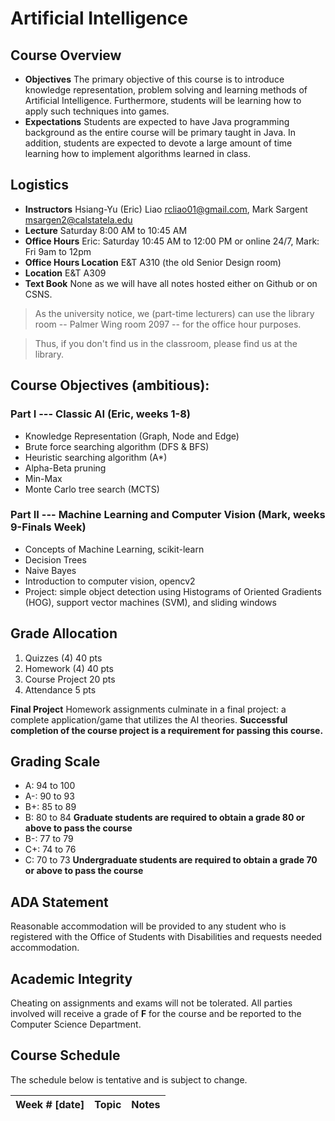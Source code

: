 # Artificial Intelligence

## Course Overview

- **Objectives** The primary objective of this course is to introduce knowledge representation, problem solving and learning methods of Artificial Intelligence. Furthermore, students will be learning how to apply such techniques into games.
- **Expectations** Students are expected to have Java programming background as the entire course will be primary taught in Java. In addition, students are expected to devote a large amount of time learning how to implement algorithms learned in class.

## Logistics

- **Instructors** Hsiang-Yu (Eric) Liao [rcliao01@gmail.com](mailto:rcliao01@gmail.com), Mark Sargent [msargen2@calstatela.edu](mailto:msargen2@calstatela.edu)
- **Lecture** Saturday 8:00 AM to 10:45 AM
- **Office Hours** Eric: Saturday 10:45 AM to 12:00 PM or online 24/7, Mark: Fri 9am to 12pm
- **Office Hours Location**  E&T A310 (the old Senior Design room)
- **Location** E&T A309
- **Text Book** None as we will have all notes hosted either on Github or on CSNS.

> As the university notice, we (part-time lecturers) can use the library room --
Palmer Wing room 2097 -- for the office hour purposes.

> Thus, if you don't find us in the classroom, please find us at the library.

## Course Objectives (ambitious): 
### Part I --- Classic AI (Eric, weeks 1-8)
* Knowledge Representation (Graph, Node and Edge)
* Brute force searching algorithm (DFS & BFS)
* Heuristic searching algorithm (A*)
* Alpha-Beta pruning
* Min-Max
* Monte Carlo tree search (MCTS)

### Part II --- Machine Learning and Computer Vision (Mark, weeks 9-Finals Week)
* Concepts of Machine Learning, scikit-learn
* Decision Trees
* Naive Bayes
* Introduction to computer vision, opencv2
* Project: simple object detection using Histograms of Oriented Gradients (HOG), support vector machines (SVM), and sliding windows


## Grade Allocation

1. Quizzes (4) 40 pts
2. Homework (4) 40 pts
3. Course Project 20 pts
4. Attendance 5 pts

**Final Project** Homework assignments culminate in a final project: a complete application/game that utilizes the AI theories. **Successful completion of the course project is a requirement for passing this course.**

## Grading Scale

* A: 94 to 100
* A-: 90 to 93
* B+: 85 to 89
* B: 80 to 84
**Graduate students are required to obtain a grade 80 or above to pass the course**
* B-: 77 to 79
* C+: 74 to 76
* C: 70 to 73
**Undergraduate students are required to obtain a grade 70 or above to pass the course**

## ADA Statement

Reasonable accommodation will be provided to any student who is registered with the Office of Students with Disabilities and requests needed accommodation.

## Academic Integrity

Cheating on assignments and exams will not be tolerated. All parties involved will receive a grade of **F** for the course and be reported to the Computer Science Department.

## Course Schedule

The schedule below is tentative and is subject to change.

| Week # [date]      | Topic     | Notes |
| ------------------ | --- | --- |

[1]: notes/introduction.md
[2]: notes/graph-representation.md
[3]: notes/dijkstra.md
[4]: notes/heuristic-search.md
[5]: notes/minimax.md
[6]: notes/alpha-beta-pruning.md
[7]: notes/monte-carlo-tree-search.md
[8]: notes/project.md
[9]: notes/homeworks/homework1.md
[10]: notes/problem-searching.md
[11]: notes/homeworks/homework2.md
[12]: notes/homeworks/homework3.md
[13]: notes/homeworks/homework4.md
